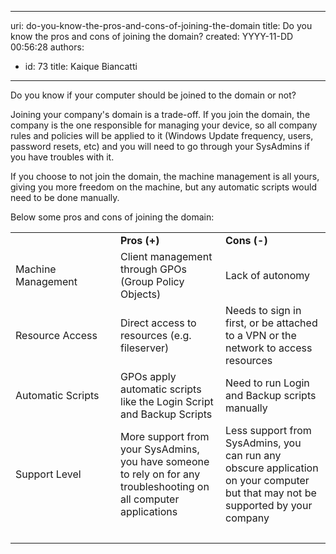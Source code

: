 

---
uri: do-you-know-the-pros-and-cons-of-joining-the-domain
title: Do you know the pros and cons of joining the domain?
created: YYYY-11-DD 00:56:28
authors:
  - id: 73
    title: Kaique Biancatti
---




<span class='intro'> <p>Do you know if your computer should be joined to the domain or not?<br></p> </span>

<p>Joining your company's domain is a trade-off. If you join the domain, the company is the one responsible for managing your device, so all company rules and policies will be applied to it (Windows Update frequency, users, password resets, etc) and you will need to go through your SysAdmins if you have troubles with it. <br></p><p>If you choose to not join the domain, the machine management is all yours, giving you more freedom on the machine, but any automatic scripts would need to be done manually.</p><p>Below some pros and cons of joining the domain&#58;<br></p><table class="ssw15-rteTable-default" width="100%" cellspacing="0"><tbody><tr class="ssw15-rteTableEvenRow-default"><td class="ssw15-rteTableEvenCol-default" style="width&#58;33.3333%;">​</td><td class="ssw15-rteTableOddCol-default" style="width&#58;33.3333%;"><strong>Pros (+)</strong><br></td><td class="ssw15-rteTableEvenCol-default" style="width&#58;33.3333%;"><strong>Cons (-)</strong><br></td></tr><tr class="ssw15-rteTableOddRow-default"><td class="ssw15-rteTableEvenCol-default">Machine Management<br></td><td class="ssw15-rteTableOddCol-default">Client management through GPOs (Group Policy Objects)<br></td><td class="ssw15-rteTableEvenCol-default">Lack of autonomy<br></td></tr><tr class="ssw15-rteTableEvenRow-default"><td class="ssw15-rteTableEvenCol-default">Resource Access<br></td><td class="ssw15-rteTableOddCol-default">Direct access to resources (e.g. fileserver)<br></td><td class="ssw15-rteTableEvenCol-default">Needs to sign in first, or be attached to a VPN or the network to access resources<br></td></tr><tr class="ssw15-rteTableOddRow-default"><td class="ssw15-rteTableEvenCol-default">Automatic Scripts<br></td><td class="ssw15-rteTableOddCol-default">GPOs apply automatic scripts like the Login Script and Backup Scripts<br></td><td class="ssw15-rteTableEvenCol-default">Need to run Login and Backup scripts manually<br></td></tr><tr class="ssw15-rteTableEvenRow-default"><td class="ssw15-rteTableEvenCol-default" rowspan="1">Support Level <br></td><td class="ssw15-rteTableOddCol-default" rowspan="1">More support from your SysAdmins, you have someone to rely on for any troubleshooting on all computer applications<br></td><td class="ssw15-rteTableEvenCol-default" rowspan="1">Less support from SysAdmins, you can run any obscure application on your computer but that may not be supported by your company <br></td></tr><tr class="ssw15-rteTableFooterRow-default"><td class="ssw15-rteTableFooterEvenCol-default" rowspan="1"><br></td><td class="ssw15-rteTableFooterOddCol-default" rowspan="1"><br></td><td class="ssw15-rteTableFooterEvenCol-default" rowspan="1"><br></td></tr></tbody></table><p><br></p>


